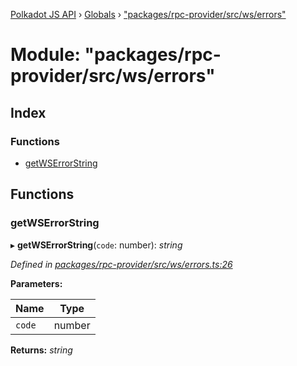 [Polkadot JS API](../README.md) › [Globals](../globals.md) › ["packages/rpc-provider/src/ws/errors"](_packages_rpc_provider_src_ws_errors_.md)

# Module: "packages/rpc-provider/src/ws/errors"

## Index

### Functions

* [getWSErrorString](_packages_rpc_provider_src_ws_errors_.md#getwserrorstring)

## Functions

###  getWSErrorString

▸ **getWSErrorString**(`code`: number): *string*

*Defined in [packages/rpc-provider/src/ws/errors.ts:26](https://github.com/polkadot-js/api/blob/918bb73547/packages/rpc-provider/src/ws/errors.ts#L26)*

**Parameters:**

Name | Type |
------ | ------ |
`code` | number |

**Returns:** *string*
